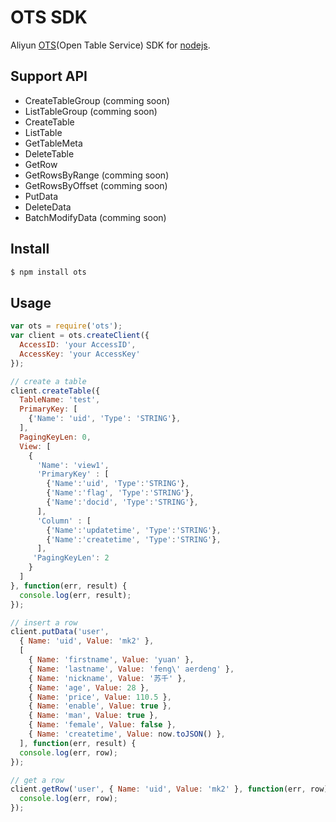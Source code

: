# OTS SDK

Aliyun [OTS](http://ots.aliyun.com/)(Open Table Service) SDK for [nodejs](http://nodejs.org).

## Support API

* CreateTableGroup (comming soon)
* ListTableGroup (comming soon)
* CreateTable
* ListTable
* GetTableMeta
* DeleteTable
* GetRow
* GetRowsByRange (comming soon)
* GetRowsByOffset (comming soon)
* PutData
* DeleteData
* BatchModifyData (comming soon)

## Install

```bash
$ npm install ots
```

## Usage

```javascript
var ots = require('ots');
var client = ots.createClient({
  AccessID: 'your AccessID',
  AccessKey: 'your AccessKey'
});

// create a table
client.createTable({
  TableName: 'test',
  PrimaryKey: [
    {'Name': 'uid', 'Type': 'STRING'},
  ],
  PagingKeyLen: 0,
  View: [
    { 
      'Name': 'view1', 
      'PrimaryKey' : [
        {'Name':'uid', 'Type':'STRING'},
        {'Name':'flag', 'Type':'STRING'},
        {'Name':'docid', 'Type':'STRING'},
      ],
      'Column' : [
        {'Name':'updatetime', 'Type':'STRING'},
        {'Name':'createtime', 'Type':'STRING'},
      ],
     'PagingKeyLen': 2
    }
  ]
}, function(err, result) {
  console.log(err, result);
});

// insert a row
client.putData('user', 
  { Name: 'uid', Value: 'mk2' }, 
  [
    { Name: 'firstname', Value: 'yuan' },
    { Name: 'lastname', Value: 'feng\' aerdeng' },
    { Name: 'nickname', Value: '苏千' },
    { Name: 'age', Value: 28 },
    { Name: 'price', Value: 110.5 },
    { Name: 'enable', Value: true },
    { Name: 'man', Value: true },
    { Name: 'female', Value: false },
    { Name: 'createtime', Value: now.toJSON() },
  ], function(err, result) {
  console.log(err, row);
});

// get a row
client.getRow('user', { Name: 'uid', Value: 'mk2' }, function(err, row) {
  console.log(err, row);
});
```
